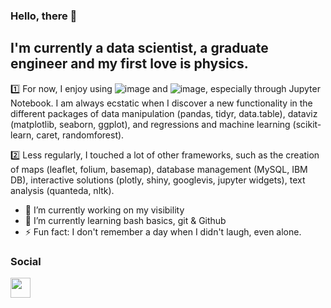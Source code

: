 ### Hello, there 👋

## I'm currently a data scientist, a graduate engineer and my first love is physics.  
1️⃣ For now, I enjoy using ![image](https://img.shields.io/badge/R-276DC3?style=for-the-badge&logo=r&logoColor=white) and ![image](https://img.shields.io/badge/Python-14354C?style=for-the-badge&logo=python&logoColor=white), especially through Jupyter Notebook. I am always ecstatic when I discover a new functionality in the different packages of data manipulation (pandas, tidyr, data.table), dataviz (matplotlib, seaborn, ggplot), and regressions and machine learning (scikit-learn, caret, randomforest).

2️⃣ Less regularly, I touched a lot of other frameworks, such as the creation of maps (leaflet, folium, basemap), database management (MySQL, IBM DB), interactive solutions (plotly, shiny, googlevis, jupyter widgets), text analysis (quanteda, nltk).

- 🔭 I’m currently working on my visibility
- 🌱 I’m currently learning bash basics, git & Github
- ⚡ Fun fact: I don't remember a day when I didn't laugh, even alone.

### Social

[<img height="32" width="32" src="https://unpkg.com/simple-icons@v4/icons/Twitter.svg" />](https://twitter.com/vanAkim_ee)
